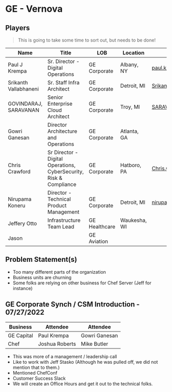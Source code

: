 # GE - Vernova

## Players

> This is going to take some time to sort out, but needs to be done!

| Name                  | Title                                                              | LOB           | Location     | Email                           | LI                                                               | Notes        |
| --------------------- | ------------------------------------------------------------------ | ------------- | ------------ | ------------------------------- | ---------------------------------------------------------------- | ------------ |
| Paul J Krempa         | Sr. Director - Digital Operations                                  | GE Corporate  | Albany, NY   | <paul.krempa@ge.com>            | [LI](https://www.linkedin.com/in/paulkrempa/)                    |              |
| Srikanth Vallabhaneni | Sr. Staff Infra Architect                                          | GE Corporate  | Detroit, MI  | <Srikanth.Vallabhaneni1@ge.com> | [LI](https://www.linkedin.com/in/srivalla/)                      |              |
| GOVINDARAJ, SARAVANAN | Senior Enterprise Cloud Architect                                  | GE Corporate  | Troy, MI     | <SARAVANAN.GOVINDARAJ1@ge.com>  | [LI](https://www.linkedin.com/in/saravanan-govindaraj-0a85712b/) |              |
| Gowri Ganesan         | Director Architecture and Operations                               | GE Corporate  | Atlanta, GA  |                                 | [LI](https://www.linkedin.com/in/gowri-shankar-ganesan-7921ab3/) |              |
| Chris Crawford        | Sr Director - Digital Operations, CyberSecurity, Risk & Compliance | GE Corporate  | Hatboro, PA  | <Chris.Crawford@ge.com>         | [LI](https://www.linkedin.com/in/crawfordcw/)                    |              |
| Nirupama Koneru       | Director - Technical Product Management                            | GE Corporate  | Detroit, MI  | <nirupama.koneru@ge.com>        | [LI](https://www.linkedin.com/in/nirupama-koneru-59637390/)      |              |
| Jeffery Otto          | Infrastructure Team Lead                                           | GE Healthcare | Waukesha, WI |                                 | [LI](https://www.linkedin.com/in/jeff-otto-07593016/)            | 200 servers. |
| Jason                 |                                                                    | GE Aviation   |              |                                 |                                                                  |              |

## Problem Statement(s)

- Too many different parts of the organization
- Business units are churning
- Some folks are relying on other business for Chef Server (Jeff for instance)

## GE Corporate Synch / CSM Introduction - 07/27/2022

| Business   | Attendee       | Attendee      |
| ---------- | -------------- | ------------- |
| GE Capital | Paul Krempa    | Gowri Ganesan |
| Chef       | Joshua Roberts | Mike Butler   |

- This was more of a management / leadership call
- Like to work with Jeff Stasko (Although he was pulled off, we did not mention that to them.)
- Mentioned ChefConf
- Customer Success Slack
- We will create an Office Hours and get it out to the technical folks.
